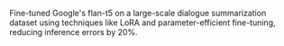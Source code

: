 Fine-tuned Google's flan-t5 on a large-scale dialogue summarization dataset using techniques like LoRA and parameter-efficient fine-tuning, reducing inference errors by 20%.

